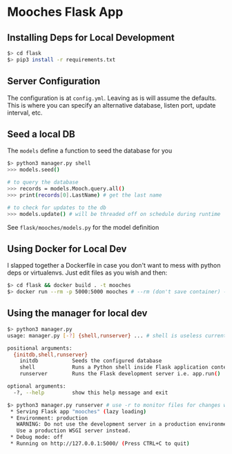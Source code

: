 # Mooches Flask App

## Installing Deps for Local Development

```bash
$> cd flask
$> pip3 install -r requirements.txt
```

## Server Configuration

The configuration is at `config.yml`. Leaving as is will assume the defaults.
This is where you can specify an alternative database, listen port, update interval, etc.

## Seed a local DB

The `models` define a function to seed the database for you

```bash
$> python3 manager.py shell
>>> models.seed()

# to query the database
>>> records = models.Mooch.query.all()
>>> print(records[0].LastName) # get the last name

# to check for updates to the db
>>> models.update() # will be threaded off on schedule during runtime
```

See `flask/mooches/models.py` for the model definition

## Using Docker for Local Dev

I slapped together a Dockerfile in case you don't want to mess with python deps or virtualenvs.
Just edit files as you wish and then:

```bash
$> cd flask && docker build . -t mooches
$> docker run --rm -p 5000:5000 mooches # --rm (don't save container) -p (forward port on host to container)
```

## Using the manager for local dev

```bash
$> python3 manager.py
usage: manager.py [-?] {shell,runserver} ... # shell is useless currently

positional arguments:
  {initdb,shell,runserver}
    initdb           Seeds the configured database
    shell            Runs a Python shell inside Flask application context.
    runserver        Runs the Flask development server i.e. app.run()

optional arguments:
  -?, --help         show this help message and exit

$> python3 manager.py runserver # use -r to monitor files for changes without having to restart
 * Serving Flask app "mooches" (lazy loading)
 * Environment: production
   WARNING: Do not use the development server in a production environment.
   Use a production WSGI server instead.
 * Debug mode: off
 * Running on http://127.0.0.1:5000/ (Press CTRL+C to quit)

```
